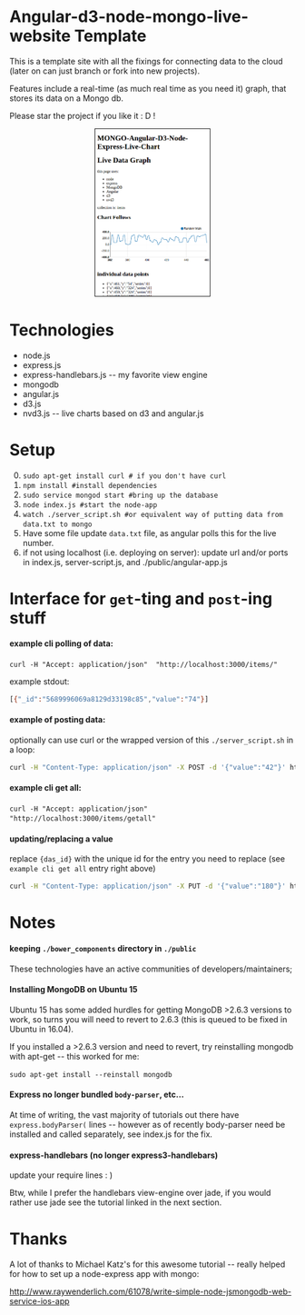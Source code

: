 # Angular-d3-node-mongo-live-website Template

This is a template site with all the fixings for connecting data to the cloud (later on can just branch or fork into new projects).

Features include a real-time (as much real time as you need it) graph, that stores its data on a Mongo db.

Please star the project if you like it : D !

<p align="center">
  <img src="./public/img/2016-01-13_look_current.png" style="border-style:solid;border-width:1px;" width="40%">
</p>


# Technologies

* node.js
* express.js
* express-handlebars.js -- my favorite view engine
* mongodb
* angular.js
* d3.js
* nvd3.js -- live charts based on d3 and angular.js

# Setup

0. `sudo apt-get install curl # if you don't have curl`
1. `npm install #install dependencies`
2. `sudo service mongod start #bring up the database`
3. `node index.js #start the node-app`
4. `watch ./server_script.sh #or equivalent way of putting data from data.txt to mongo`
5.  Have some file update `data.txt` file, as angular polls this for the live number.
6.  if not using localhost (i.e. deploying on server): update url and/or ports in index.js, server-script.js,  and ./public/angular-app.js


# Interface for `get`-ting and `post`-ing stuff


#### example cli polling of data:

`curl -H "Accept: application/json"  "http://localhost:3000/items/"`

example stdout:

```sh
[{"_id":"5689996069a8129d33198c85","value":"74"}]
```

#### example of posting data:

optionally can use curl or the wrapped version of this `./server_script.sh` in a loop:

```sh
curl -H "Content-Type: application/json" -X POST -d '{"value":"42"}' http://localhost:3000/items
```
#### example cli get all:

`curl -H "Accept: application/json"  "http://localhost:3000/items/getall"`


#### updating/replacing a value

replace `{das_id}` with the unique id for the entry you need to replace (see `example cli get all` entry right above)

```sh
curl -H "Content-Type: application/json" -X PUT -d '{"value":"180"}' http://localhost:3000/items/{das_id}
```

# Notes

#### keeping `./bower_components` directory in `./public`

These technologies have an active communities of developers/maintainers; 

#### Installing MongoDB on Ubuntu 15

Ubuntu 15 has some added hurdles for getting MongoDB >2.6.3 versions to work, so turns you will need to revert to 2.6.3 (this is queued to be fixed in Ubuntu in 16.04).

If you installed a >2.6.3 version and need to revert, try reinstalling mongodb with apt-get -- this worked for me:

`sudo apt-get install --reinstall mongodb`


#### Express no longer bundled `body-parser`, etc...

At time of writing, the vast majority of tutorials out there have `express.bodyParser(` lines -- however as of recently body-parser need be installed and called separately, see index.js for the fix.

#### express-handlebars (no longer express3-handlebars)

update your require lines : )

Btw, while I prefer the handlebars view-engine over jade, if you would rather use jade see the tutorial linked in the next section.

# Thanks

A lot of thanks to Michael Katz's for this awesome tutorial -- really helped for how to set up a node-express app with mongo:

http://www.raywenderlich.com/61078/write-simple-node-jsmongodb-web-service-ios-app
